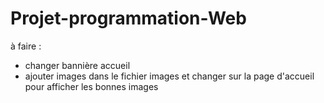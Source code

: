 # Projet-programmation-Web

à faire :
- changer bannière accueil
- ajouter images dans le fichier images et changer sur la page d'accueil pour afficher les bonnes images